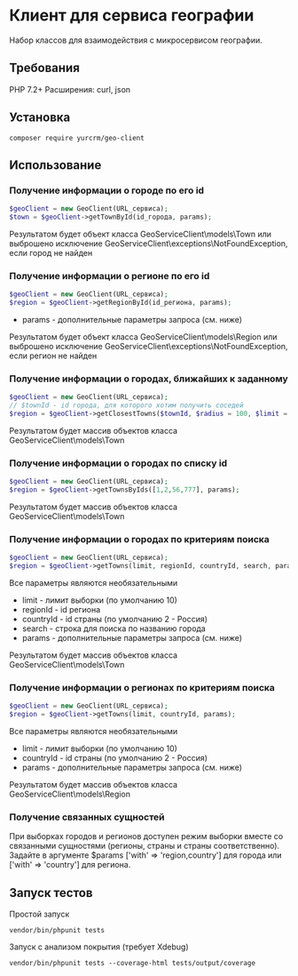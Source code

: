 # Клиент для сервиса географии

Набор классов для взаимодействия с микросервисом географии.

## Требования
PHP 7.2+
Расширения: curl, json

## Установка
```
composer require yurcrm/geo-client
```

## Использование

### Получение информации о городе по его id
```php
$geoClient = new GeoClient(URL_сервиса);
$town = $geoClient->getTownById(id_города, params);
```
Результатом будет объект класса GeoServiceClient\models\Town или выброшено исключение GeoServiceClient\exceptions\NotFoundException, если город не найден

### Получение информации о регионе по его id
```php
$geoClient = new GeoClient(URL_сервиса);
$region = $geoClient->getRegionById(id_региона, params);
```
* params - дополнительные параметры запроса (см. ниже)

Результатом будет объект класса GeoServiceClient\models\Region или выброшено исключение GeoServiceClient\exceptions\NotFoundException, если регион не найден

### Получение информации о городах, ближайших к заданному
```php
$geoClient = new GeoClient(URL_сервиса);
// $townId - id города, для которого хотим получить соседей
$region = $geoClient->getClosestTowns($townId, $radius = 100, $limit = 10);
```
Результатом будет массив объектов класса GeoServiceClient\models\Town

### Получение информации о городах по списку id
```php
$geoClient = new GeoClient(URL_сервиса);
$region = $geoClient->getTownsByIds([1,2,56,777], params);
```
Результатом будет массив объектов класса GeoServiceClient\models\Town

### Получение информации о городах по критериям поиска
```php
$geoClient = new GeoClient(URL_сервиса);
$region = $geoClient->getTowns(limit, regionId, countryId, search, params);
```
Все параметры являются необязательными
* limit - лимит выборки (по умолчанию 10)
* regionId - id региона
* countryId - id страны (по умолчанию 2 - Россия)
* search - строка для поиска по названию города
* params - дополнительные параметры запроса (см. ниже)

Результатом будет массив объектов класса GeoServiceClient\models\Town

### Получение информации о регионах по критериям поиска
```php
$geoClient = new GeoClient(URL_сервиса);
$region = $geoClient->getTowns(limit, countryId, params);
```
Все параметры являются необязательными
* limit - лимит выборки (по умолчанию 10)
* countryId - id страны (по умолчанию 2 - Россия)
* params - дополнительные параметры запроса (см. ниже)

Результатом будет массив объектов класса GeoServiceClient\models\Region

### Получение связанных сущностей
При выборках городов и регионов доступен режим выборки вместе со связанными сущностями (регионы, страны и страны соответственно).
Задайте в аргументе $params ['with' => 'region,country'] для города или ['with' => 'country'] для региона.

## Запуск тестов
Простой запуск
```
vendor/bin/phpunit tests
```

Запуск с анализом покрытия (требует Xdebug)
```
vendor/bin/phpunit tests --coverage-html tests/output/coverage
```